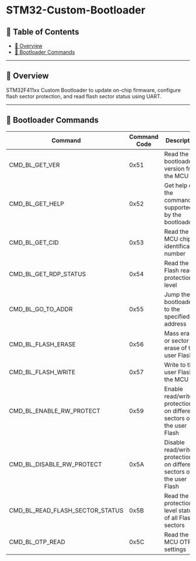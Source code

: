 # STM32-Custom-Bootloader

## 📒 Table of Contents
- [📍 Overview](#-overview)
- [📂 Bootloader Commands](#-bootloader-commands)
---

## 📍 Overview
STM32F411xx Custom Bootloader to update on-chip firmware, configure flash sector protection, and read flash sector status using UART.

---

## 📍 Bootloader Commands
| Command       | Command Code  | Description |
| ------------- | ------------- | ------------- |
| CMD_BL_GET_VER  | 0x51  | Read the bootloader version from the MCU |
| CMD_BL_GET_HELP  | 0x52  | Get help on the commands supported by the bootloader |
| CMD_BL_GET_CID  | 0x53  | Read the MCU chip identification number |
| CMD_BL_GET_RDP_STATUS  | 0x54  | Read the Flash read protection level |
| CMD_BL_GO_TO_ADDR  | 0x55  | Jump the bootloader to the specified address |
| CMD_BL_FLASH_ERASE  | 0x56  | Mass erase or sector erase of the user Flash |
| CMD_BL_FLASH_WRITE | 0x57  | Write to the user Flash of the MCU |
| CMD_BL_ENABLE_RW_PROTECT  | 0x59  | Enable read/write protection on different sectors of the user Flash |
| CMD_BL_DISABLE_RW_PROTECT  | 0x5A  | Disable read/write protection on different sectors of the user Flash |
| CMD_BL_READ_FLASH_SECTOR_STATUS  | 0x5B  | Read the protection level status of all Flash sectors |
| CMD_BL_OTP_READ  | 0x5C  | Read the MCU OTP settings |
